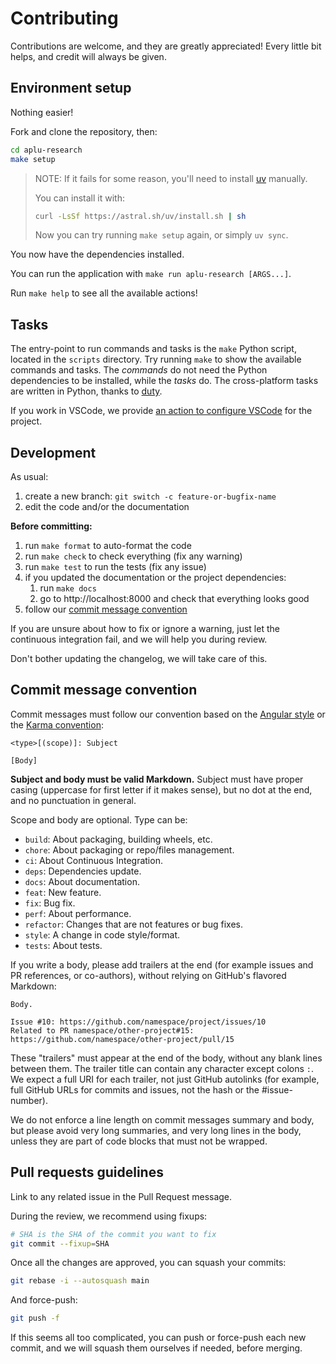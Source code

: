 # Contributing

Contributions are welcome, and they are greatly appreciated! Every little bit helps, and credit will always be given.

## Environment setup

Nothing easier!

Fork and clone the repository, then:

```bash
cd aplu-research
make setup
```

> NOTE: If it fails for some reason, you'll need to install [uv](https://github.com/astral-sh/uv) manually.
>
> You can install it with:
>
> ```bash
> curl -LsSf https://astral.sh/uv/install.sh | sh
> ```
>
> Now you can try running `make setup` again, or simply `uv sync`.

You now have the dependencies installed.

You can run the application with `make run aplu-research [ARGS...]`.

Run `make help` to see all the available actions!

## Tasks

The entry-point to run commands and tasks is the `make` Python script, located in the `scripts` directory. Try running `make` to show the available commands and tasks. The *commands* do not need the Python dependencies to be installed,
while the *tasks* do. The cross-platform tasks are written in Python, thanks to [duty](https://github.com/pawamoy/duty).

If you work in VSCode, we provide [an action to configure VSCode](https://pawamoy.github.io/copier-uv/work/#vscode-setup) for the project.

## Development

As usual:

1. create a new branch: `git switch -c feature-or-bugfix-name`
1. edit the code and/or the documentation

**Before committing:**

1. run `make format` to auto-format the code
1. run `make check` to check everything (fix any warning)
1. run `make test` to run the tests (fix any issue)
1. if you updated the documentation or the project dependencies:
    1. run `make docs`
    1. go to http://localhost:8000 and check that everything looks good
1. follow our [commit message convention](#commit-message-convention)

If you are unsure about how to fix or ignore a warning, just let the continuous integration fail, and we will help you during review.

Don't bother updating the changelog, we will take care of this.

## Commit message convention

Commit messages must follow our convention based on the [Angular style](https://gist.github.com/stephenparish/9941e89d80e2bc58a153#format-of-the-commit-message) or the [Karma convention](https://karma-runner.github.io/4.0/dev/git-commit-msg.html):

```
<type>[(scope)]: Subject

[Body]
```

**Subject and body must be valid Markdown.** Subject must have proper casing (uppercase for first letter if it makes sense), but no dot at the end, and no punctuation in general.

Scope and body are optional. Type can be:

- `build`: About packaging, building wheels, etc.
- `chore`: About packaging or repo/files management.
- `ci`: About Continuous Integration.
- `deps`: Dependencies update.
- `docs`: About documentation.
- `feat`: New feature.
- `fix`: Bug fix.
- `perf`: About performance.
- `refactor`: Changes that are not features or bug fixes.
- `style`: A change in code style/format.
- `tests`: About tests.

If you write a body, please add trailers at the end (for example issues and PR references, or co-authors), without relying on GitHub's flavored Markdown:

```
Body.

Issue #10: https://github.com/namespace/project/issues/10
Related to PR namespace/other-project#15: https://github.com/namespace/other-project/pull/15
```

These "trailers" must appear at the end of the body, without any blank lines between them. The trailer title can contain any character except colons `:`. We expect a full URI for each trailer, not just GitHub autolinks (for example, full GitHub URLs for commits and issues, not the hash or the #issue-number).

We do not enforce a line length on commit messages summary and body, but please avoid very long summaries, and very long lines in the body, unless they are part of code blocks that must not be wrapped.

## Pull requests guidelines

Link to any related issue in the Pull Request message.

During the review, we recommend using fixups:

```bash
# SHA is the SHA of the commit you want to fix
git commit --fixup=SHA
```

Once all the changes are approved, you can squash your commits:

```bash
git rebase -i --autosquash main
```

And force-push:

```bash
git push -f
```

If this seems all too complicated, you can push or force-push each new commit, and we will squash them ourselves if needed, before merging.
